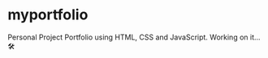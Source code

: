# myportfolio
Personal Project Portfolio using HTML, CSS and JavaScript. Working on it... :hammer_and_wrench:
